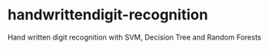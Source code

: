 # handwrittendigit-recognition
Hand written digit recognition with SVM, Decision Tree and Random Forests
